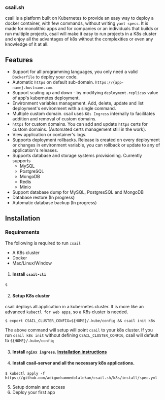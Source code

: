 ### csail.sh
csail is a platform built on Kubernetes to provide an easy way to deploy a docker container, with few commands, without writing `yaml specs`. It is made for monolithic apps and for companies or an individuals that builds or run multiple projects, csail will make it easy to run projects in a K8s cluster and enjoy all the advantages of k8s without the complexities or even any knowledge of it at all.

## Features
* Support for all programming languages, you only need a valid `Dockerfile` to deploy your code.
* Automatic `https` on default sub-domain. `https://{app-name}.hostname.com`.
* Support scaling up and down - by modifying `deployment.replicas` value of app's kubernetes deployment.
* Environment variables management. Add, delete, update and list deployment's environment with a single command.
* Multiple custom domain. csail uses `K8s Ingress` internally to facilitates addition and removal of custom domains.
* `https` for custom domains. You can add and update `https` certs for custom domains. (Automated certs management still in the work).
* View application or container's logs.
* Supports deployment rollbacks. Release is created on every deployment or changes in environment variable, you can rollback or update to any of application's releases.
* Supports database and storage systems provisioning. Currently supports
	* MySQL
	* PostgreSQL
	* MongoDB
	* Redis
	* Minio
* Support database dump for MySQL, PostgresSQL and MongoDB
* Database restore (In progress)
* Automatic database backup (In progress)

## Installation

### Requirements
The following is required to run `csail`
* A K8s cluster
* Docker
* Mac/Linux/Window

1. #### Install `csail-cli`
```
$ 
```
2. #### Setup K8s cluster
csail deploys all application in a kubernetes cluster. It is more like an advanced `kubectl for web apps`, so a K8s cluster is needed.
```
$ export CSAIL_CLUSTER_CONFIG=${HOME}/.kube/config && csail init k8s
```
The above command will setup will point `csail` to your k8s cluster. If you run `csail k8s init` without defining `CSAIL_CLUSTER_CONFIG`, csail will default to `${HOME}/.kube/config`

3. #### Install `nginx ingress`.  [Installation instructions](https://kubernetes.github.io/ingress-nginx/deploy/)
4. #### Install csail-server and all the necessary k8s applications.
```
$ kubectl apply -f https://github.com/adigunhammedolalekan/csail.sh/k8s/install/spec.yml
```
5. Setup domain and access
6. Deploy your first app
